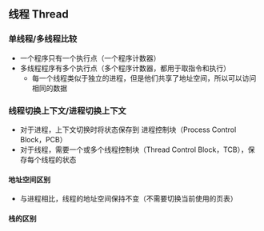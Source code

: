 ## 线程 Thread
### 单线程/多线程比较
- 一个程序只有一个执行点（一个程序计数器）
- 多线程程序有多个执行点（多个程序计数器，都用于取指令和执行）
	- 每一个线程类似于独立的进程，但是他们共享了地址空间，所以可以访问相同的数据

### 线程切换上下文/进程切换上下文
- 对于进程，上下文切换时将状态保存到 进程控制块（Process Control Block，PCB）
- 对于线程，需要一个或多个线程控制块（Thread Control Block，TCB），保存每个线程的状态

#### 地址空间区别
- 与进程相比，线程的地址空间保持不变（不需要切换当前使用的页表）

#### 栈的区别



